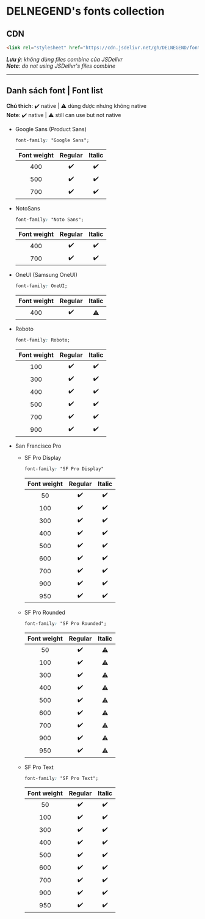 # DELNEGEND's fonts collection

## CDN
```html
<link rel="stylesheet" href="https://cdn.jsdelivr.net/gh/DELNEGEND/fonts/NotoSans.min.css">
```
***Lưu ý**: không dùng files combine của JSDelivr*<br>
***Note**: do not using JSDelivr's files combine*

<hr>

## Danh sách font | Font list

**Chú thích**: ✔️ native | ⚠️ dùng được nhưng không native<br>
**Note**: ✔️ native | ⚠️ still can use but not native

- Google Sans (Product Sans)

    ```css
    font-family: "Google Sans";
    ```
        
    | Font weight   | Regular | Italic |
    |:-----:|:--------:|:---------:|
    | 400 | ✔️      | ✔️       |
    | 500 | ✔️      | ✔️       |
    | 700 | ✔️      | ✔️       |

- NotoSans

    ```css
    font-family: "Noto Sans";
    ```

    | Font weight | Regular | Italic |
    |:---:|:---:|:---:|
    |400|✔️|✔️|
    |700|✔️|✔️|

- OneUI (Samsung OneUI)

    ```css
    font-family: OneUI;
    ```

    | Font weight | Regular | Italic |
    |:---:|:---:|:---:|
    |400|✔️|⚠️|

- Roboto

  ```css
  font-family: Roboto;
  ```

    | Font weight | Regular | Italic
    |:---:|:---:|:---:|
    |100|✔️|✔️|
    |300|✔️|✔️|
    |400|✔️|✔️|
    |500|✔️|✔️|
    |700|✔️|✔️|
    |900|✔️|✔️|

- San Francisco Pro
    -   SF Pro Display
        ```css
        font-family: "SF Pro Display"
        ```

        | Font weight | Regular | Italic |
        |:---:|:---:|:---:|
        |50|✔️|✔️|
        |100|✔️|✔️|
        |300|✔️|✔️|
        |400|✔️|✔️|
        |500|✔️|✔️|
        |600|✔️|✔️|
        |700|✔️|✔️|
        |900|✔️|✔️|
        |950|✔️|✔️|

    - SF Pro Rounded

        ```css
        font-family: "SF Pro Rounded";
        ```

        | Font weight | Regular | Italic |
        |:---:|:---:|:---:|
        |50|✔️|⚠️|
        |100|✔️|⚠️|
        |300|✔️|⚠️|
        |400|✔️|⚠️|
        |500|✔️|⚠️|
        |600|✔️|⚠️|
        |700|✔️|⚠️|
        |900|✔️|⚠️|
        |950|✔️|⚠️|

    - SF Pro Text
    
        ```css
        font-family: "SF Pro Text";
        ```

        | Font weight | Regular | Italic |
        |:---:|:---:|:---:|
        |50|✔️|✔️|
        |100|✔️|✔️|
        |300|✔️|✔️|
        |400|✔️|✔️|
        |500|✔️|✔️|
        |600|✔️|✔️|
        |700|✔️|✔️|
        |900|✔️|✔️|
        |950|✔️|✔️|